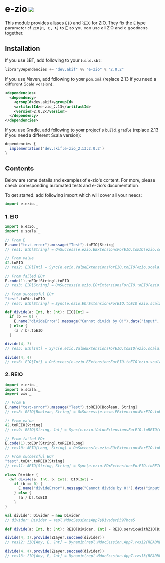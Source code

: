 [//]: # "This file is generated by [mdoc](https://scalameta.org/mdoc). Do not edit it directly as it will be overwritten. Instead edit corresponding file in docs folder."

# e-zio [![](https://img.shields.io/badge/docs-2.0.2-brightgreen.svg?style=for-the-badge&logo=scala&color=dc322f&labelColor=333333)](https://javadoc.io/doc/dev.akif/e-zio_2.13)

This module provides aliases `EIO` and `REIO` for [ZIO](https://zio.dev). They fix the `E` type parameter of `ZIO[R, E, A]` to [E](/e-scala/src/main/scala/e/scala/E.scala) so you can use all ZIO and e goodness together.

## Installation

If you use SBT, add following to your `build.sbt`:

```scala
libraryDependencies += "dev.akif" %% "e-zio" % "2.0.2"
```
If you use Maven, add following to your `pom.xml` (replace 2.13 if you need a different Scala version):

```xml
<dependencies>
  <dependency>
    <groupId>dev.akif</groupId>
    <artifactId>e-zio_2.13</artifactId>
    <version>2.0.2</version>
  </dependency>
</dependencies>
```
If you use Gradle, add following to your project's `build.gradle` (replace 2.13 if you need a different Scala version):

```javascript
dependencies {
  implementation('dev.akif:e-zio_2.13:2.0.2')
}
```

## Contents

Below are some details and examples of e-zio's content. For more, please check corresponding automated tests and e-zio's documentation.

To get started, add following import which will cover all your needs:

```scala
import e.ezio._
```

### 1. EIO

```scala
import e.ezio._
import e.scala._

// From E
E.name("test-error").message("Test").toEIO[String]
// res1: EIO[String] = OnSuccess(e.ezio.EExtensionsForEIO.toEIO(ezio.scala:44),GenerateStackTrace(e.ezio.EExtensionsForEIO.toEIO(ezio.scala:44)),zio.ZIO$$$Lambda$14047/0x000000080367f138@152c1a0c)

// From value
42.toEIO
// res2: EIO[Int] = Sync(e.ezio.ValueExtensionsForEIO.toEIO(ezio.scala:63),e.ezio$ValueExtensionsForEIO$$Lambda$14048/0x000000080367f8e0@236ed9b)

// From failed EOr
E.code(1).toEOr[String].toEIO
// res3: EIO[String] = OnSuccess(e.ezio.EOrExtensionsForEIO.toEIO(ezio.scala:81),GenerateStackTrace(e.ezio.EOrExtensionsForEIO.toEIO(ezio.scala:81)),zio.ZIO$$$Lambda$14047/0x000000080367f138@368f1932)

// From successful EOr
"test".toEOr.toEIO
// res4: EIO[String] = Sync(e.ezio.EOrExtensionsForEIO.toEIO(ezio.scala:81),e.ezio$EOrExtensionsForEIO$$Lambda$14052/0x0000000803681028@1fb9e179)

def divide(a: Int, b: Int): EIO[Int] =
  if (b == 0) {
    E.name("divideError").message("Cannot divide by 0!").data("input", a.toString).toEIO[Int]
  } else {
    (a / b).toEIO
  }

divide(4, 2)
// res5: EIO[Int] = Sync(e.ezio.ValueExtensionsForEIO.toEIO(ezio.scala:63),e.ezio$ValueExtensionsForEIO$$Lambda$14048/0x000000080367f8e0@26f9a838)

divide(4, 0)
// res6: EIO[Int] = OnSuccess(e.ezio.EExtensionsForEIO.toEIO(ezio.scala:44),GenerateStackTrace(e.ezio.EExtensionsForEIO.toEIO(ezio.scala:44)),zio.ZIO$$$Lambda$14047/0x000000080367f138@688f4944)
```

### 2. REIO

```scala
import e.ezio._
import e.scala._
import zio._

// From E
E.name("test-error").message("Test").toREIO[Boolean, String]
// res8: REIO[Boolean, String] = OnSuccess(e.ezio.EExtensionsForEIO.toREIO(ezio.scala:54),GenerateStackTrace(e.ezio.EExtensionsForEIO.toREIO(ezio.scala:54)),zio.ZIO$$$Lambda$14047/0x000000080367f138@3609f664)

// From value
42.toREIO[String]
// res9: REIO[String, Int] = Sync(e.ezio.ValueExtensionsForEIO.toREIO(ezio.scala:72),e.ezio$ValueExtensionsForEIO$$Lambda$14054/0x0000000803681578@51f1173a)

// From failed EOr
E.code(1).toEOr[String].toREIO[Long]
// res10: REIO[Long, String] = OnSuccess(e.ezio.EOrExtensionsForEIO.toREIO(ezio.scala:90),GenerateStackTrace(e.ezio.EOrExtensionsForEIO.toREIO(ezio.scala:90)),zio.ZIO$$$Lambda$14047/0x000000080367f138@73dd2bfd)

// From successful EOr
"test".toEOr.toREIO[String]
// res11: REIO[String, String] = Sync(e.ezio.EOrExtensionsForEIO.toREIO(ezio.scala:90),e.ezio$EOrExtensionsForEIO$$Lambda$14058/0x0000000803682228@198ffeaa)

class Divider {
  def divide(a: Int, b: Int): EIO[Int] =
    if (b == 0) {
      E.name("divideError").message("Cannot divide by 0!").data("input", a.toString).toEIO[Int]
    } else {
      (a / b).toEIO
    }
}

val divider: Divider = new Divider
// divider: Divider = repl.MdocSession$App7$Divider@397bca5

def divide(a: Int, b: Int): REIO[Divider, Int] = REIO.serviceWithZIO[Divider](_.divide(a, b))

divide(4, 2).provide(ZLayer.succeed(divider))
// res12: ZIO[Any, E, Int] = Dynamic(repl.MdocSession.App7.res12(README.md:86),1,zio.ZIO$$$Lambda$14069/0x000000080368f2c8@4786cd8c)

divide(4, 0).provide(ZLayer.succeed(divider))
// res13: ZIO[Any, E, Int] = Dynamic(repl.MdocSession.App7.res13(README.md:89),1,zio.ZIO$$$Lambda$14069/0x000000080368f2c8@40816dc4)
```
